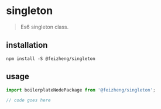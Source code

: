 # singleton
> Es6 singleton class.

## installation
```shell
npm install -S @feizheng/singleton
```

## usage
```js
import boilerplateNodePackage from '@feizheng/singleton';

// code goes here
```
